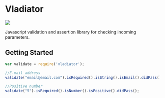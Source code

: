 # Vladiator

<a href="http://bamboo.vmlweb.co.uk:8085/browse/OPEN-MEAN2" target="_blank">
<img src="http://bamboo.vmlweb.co.uk:8085/plugins/servlet/wittified/build-status/OPEN-MEAN2">
</a>

Javascript validation and assertion library for checking incoming parameters.

## Getting Started

```javascript
var validate = require('vladiator');

//E-mail address
validate("email@email.com").isRequired().isString().isEmail().didPass();

//Positive number
validate("5").isRequired().isNumber().isPositive().didPass();
```

